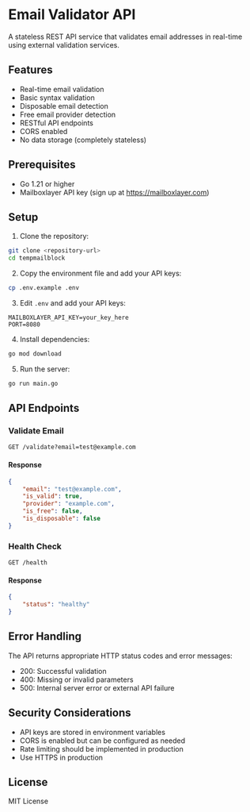 # Email Validator API

A stateless REST API service that validates email addresses in real-time using external validation services.

## Features

- Real-time email validation
- Basic syntax validation
- Disposable email detection
- Free email provider detection
- RESTful API endpoints
- CORS enabled
- No data storage (completely stateless)

## Prerequisites

- Go 1.21 or higher
- Mailboxlayer API key (sign up at https://mailboxlayer.com)

## Setup

1. Clone the repository:
```bash
git clone <repository-url>
cd tempmailblock
```

2. Copy the environment file and add your API keys:
```bash
cp .env.example .env
```

3. Edit `.env` and add your API keys:
```
MAILBOXLAYER_API_KEY=your_key_here
PORT=8080
```

4. Install dependencies:
```bash
go mod download
```

5. Run the server:
```bash
go run main.go
```

## API Endpoints

### Validate Email
```
GET /validate?email=test@example.com
```

#### Response
```json
{
    "email": "test@example.com",
    "is_valid": true,
    "provider": "example.com",
    "is_free": false,
    "is_disposable": false
}
```

### Health Check
```
GET /health
```

#### Response
```json
{
    "status": "healthy"
}
```

## Error Handling

The API returns appropriate HTTP status codes and error messages:

- 200: Successful validation
- 400: Missing or invalid parameters
- 500: Internal server error or external API failure

## Security Considerations

- API keys are stored in environment variables
- CORS is enabled but can be configured as needed
- Rate limiting should be implemented in production
- Use HTTPS in production

## License

MIT License 